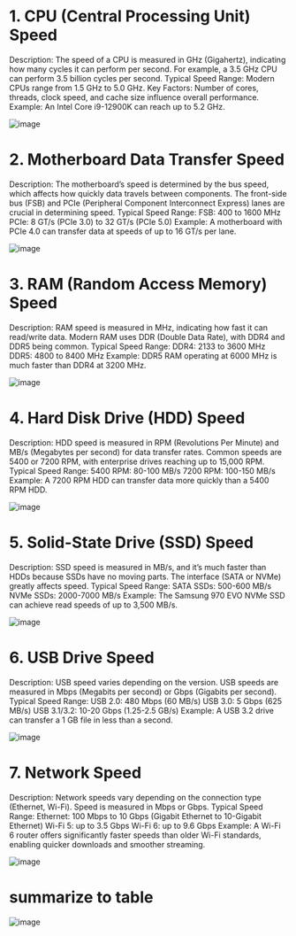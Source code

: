 # 1. CPU (Central Processing Unit) Speed

Description: The speed of a CPU is measured in GHz (Gigahertz), indicating how many cycles it can perform per second. For example, a 3.5 GHz CPU can perform 3.5 billion cycles per second.
Typical Speed Range: Modern CPUs range from 1.5 GHz to 5.0 GHz.
Key Factors: Number of cores, threads, clock speed, and cache size influence overall performance.
Example: An Intel Core i9-12900K can reach up to 5.2 GHz.

![image](https://github.com/user-attachments/assets/177f125d-5dd0-42e3-846e-3720579103cc)

# 2. Motherboard Data Transfer Speed

Description: The motherboard’s speed is determined by the bus speed, which affects how quickly data travels between components. The front-side bus (FSB) and PCIe (Peripheral Component Interconnect Express) lanes are crucial in determining speed.
Typical Speed Range:
FSB: 400 to 1600 MHz
PCIe: 8 GT/s (PCIe 3.0) to 32 GT/s (PCIe 5.0)
Example: A motherboard with PCIe 4.0 can transfer data at speeds of up to 16 GT/s per lane.

![image](https://github.com/user-attachments/assets/5de11bac-dbcb-4dd6-b744-3d28fe76d51e)

# 3. RAM (Random Access Memory) Speed

Description: RAM speed is measured in MHz, indicating how fast it can read/write data. Modern RAM uses DDR (Double Data Rate), with DDR4 and DDR5 being common.
Typical Speed Range:
DDR4: 2133 to 3600 MHz
DDR5: 4800 to 8400 MHz
Example: DDR5 RAM operating at 6000 MHz is much faster than DDR4 at 3200 MHz.

![image](https://github.com/user-attachments/assets/fa75c789-8e91-4c67-82b6-b1f7c1be9388)

# 4. Hard Disk Drive (HDD) Speed

Description: HDD speed is measured in RPM (Revolutions Per Minute) and MB/s (Megabytes per second) for data transfer rates. Common speeds are 5400 or 7200 RPM, with enterprise drives reaching up to 15,000 RPM.
Typical Speed Range:
5400 RPM: 80-100 MB/s
7200 RPM: 100-150 MB/s
Example: A 7200 RPM HDD can transfer data more quickly than a 5400 RPM HDD.

![image](https://github.com/user-attachments/assets/70b831e7-850f-4647-a323-a7ff44ea705a)

# 5. Solid-State Drive (SSD) Speed

Description: SSD speed is measured in MB/s, and it’s much faster than HDDs because SSDs have no moving parts. The interface (SATA or NVMe) greatly affects speed.
Typical Speed Range:
SATA SSDs: 500-600 MB/s
NVMe SSDs: 2000-7000 MB/s
Example: The Samsung 970 EVO NVMe SSD can achieve read speeds of up to 3,500 MB/s.

![image](https://github.com/user-attachments/assets/192e7b9c-d2c5-446d-a083-ec0553104885)

# 6. USB Drive Speed

Description: USB speed varies depending on the version. USB speeds are measured in Mbps (Megabits per second) or Gbps (Gigabits per second).
Typical Speed Range:
USB 2.0: 480 Mbps (60 MB/s)
USB 3.0: 5 Gbps (625 MB/s)
USB 3.1/3.2: 10-20 Gbps (1.25-2.5 GB/s)
Example: A USB 3.2 drive can transfer a 1 GB file in less than a second.

![image](https://github.com/user-attachments/assets/543ad59a-af1b-4d46-8d24-0700d5622ad9)

# 7. Network Speed

Description: Network speeds vary depending on the connection type (Ethernet, Wi-Fi). Speed is measured in Mbps or Gbps.
Typical Speed Range:
Ethernet: 100 Mbps to 10 Gbps (Gigabit Ethernet to 10-Gigabit Ethernet)
Wi-Fi 5: up to 3.5 Gbps
Wi-Fi 6: up to 9.6 Gbps
Example: A Wi-Fi 6 router offers significantly faster speeds than older Wi-Fi standards, enabling quicker downloads and smoother streaming.

![image](https://github.com/user-attachments/assets/82085d23-c926-4fa9-828b-2215204ba8b5)

# summarize to table
![image](https://github.com/user-attachments/assets/a3f5dd8d-9b15-4e53-92c0-0ba53425964e)
